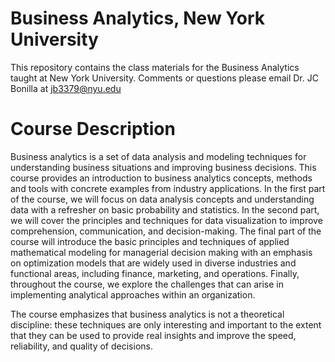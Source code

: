 # Business Analytics, New York University #
This repository contains the class materials for the Business Analytics taught at New York University.  Comments or questions please email Dr. JC Bonilla at jb3379@nyu.edu


# Course Description
Business analytics is a set of data analysis and modeling techniques for understanding business situations and improving business decisions.  This course provides an introduction to business analytics concepts, methods and tools with concrete examples from industry applications. In the first part of the course, we will focus on data analysis concepts and understanding data with a refresher on basic probability and statistics. In the second part, we will cover the principles and techniques for data visualization to improve comprehension, communication, and decision-making. The final part of the course will introduce the basic principles and techniques of applied mathematical modeling for managerial decision making with an emphasis on optimization models that are widely used in diverse industries and functional areas, including finance, marketing, and operations. Finally, throughout the course, we explore the challenges that can arise in implementing analytical approaches within an organization.
 
The course emphasizes that business analytics is not a theoretical discipline: these techniques are only interesting and important to the extent that they can be used to provide real insights and improve the speed, reliability, and quality of decisions.
 
